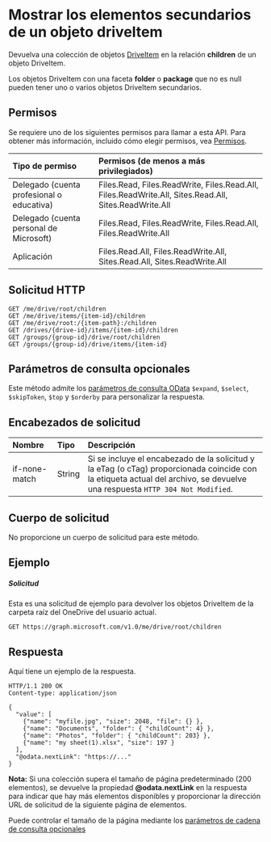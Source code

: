 # <a name="list-children-of-a-driveitem"></a>Mostrar los elementos secundarios de un objeto driveItem

Devuelva una colección de objetos [DriveItem](../resources/driveitem.md) en la relación **children** de un objeto DriveItem.

Los objetos DriveItem con una faceta **folder** o **package** que no es null pueden tener uno o varios objetos DriveItem secundarios.


## <a name="permissions"></a>Permisos
Se requiere uno de los siguientes permisos para llamar a esta API. Para obtener más información, incluido cómo elegir permisos, vea [Permisos](../../../concepts/permissions_reference.md).

|Tipo de permiso      | Permisos (de menos a más privilegiados)              |
|:--------------------|:---------------------------------------------------------|
|Delegado (cuenta profesional o educativa) | Files.Read, Files.ReadWrite, Files.Read.All, Files.ReadWrite.All, Sites.Read.All, Sites.ReadWrite.All    |
|Delegado (cuenta personal de Microsoft) | Files.Read, Files.ReadWrite, Files.Read.All, Files.ReadWrite.All    |
|Aplicación | Files.Read.All, Files.ReadWrite.All, Sites.Read.All, Sites.ReadWrite.All |

## <a name="http-request"></a>Solicitud HTTP
```http
GET /me/drive/root/children
GET /me/drive/items/{item-id}/children
GET /me/drive/root:/{item-path}:/children
GET /drives/{drive-id}/items/{item-id}/children
GET /groups/{group-id}/drive/root/children
GET /groups/{group-id}/drive/items/{item-id}
```

## <a name="optional-query-parameters"></a>Parámetros de consulta opcionales
Este método admite los [parámetros de consulta OData](../../../concepts/query_parameters.md) `$expand`, `$select`, `$skipToken`, `$top` y `$orderby` para personalizar la respuesta.

## <a name="request-headers"></a>Encabezados de solicitud

| Nombre          | Tipo   | Descripción                                                                                                                                              |
|:--------------|:-------|:---------------------------------------------------------------------------------------------------------------------------------------------------------|
| if-none-match | String | Si se incluye el encabezado de la solicitud y la eTag (o cTag) proporcionada coincide con la etiqueta actual del archivo, se devuelve una respuesta `HTTP 304 Not Modified`. |

## <a name="request-body"></a>Cuerpo de solicitud
No proporcione un cuerpo de solicitud para este método.

## <a name="example"></a>Ejemplo

##### <a name="request"></a>Solicitud
Esta es una solicitud de ejemplo para devolver los objetos DriveItem de la carpeta raíz del OneDrive del usuario actual.

<!-- {
  "blockType": "request",
  "name": "get_children"
}-->
```http
GET https://graph.microsoft.com/v1.0/me/drive/root/children
```

## <a name="response"></a>Respuesta

Aquí tiene un ejemplo de la respuesta.
<!-- {
  "blockType": "response",
  "truncated": true,
  "@odata.type": "microsoft.graph.driveItem",
  "isCollection": true
} -->
```http
HTTP/1.1 200 OK
Content-type: application/json

{
  "value": [
    {"name": "myfile.jpg", "size": 2048, "file": {} },
    {"name": "Documents", "folder": { "childCount": 4} },
    {"name": "Photos", "folder": { "childCount": 203} },
    {"name": "my sheet(1).xlsx", "size": 197 }
  ],
  "@odata.nextLink": "https://..."
}
```

**Nota:** Si una colección supera el tamaño de página predeterminado (200 elementos), se devuelve la propiedad **@odata.nextLink** en la respuesta para indicar que hay más elementos disponibles y proporcionar la dirección URL de solicitud de la siguiente página de elementos.

Puede controlar el tamaño de la página mediante los [parámetros de cadena de consulta opcionales](http://developer.microsoft.com/en-us/graph/docs/overview/query_parameters)

<!-- uuid: 8fcb5dbc-d5aa-4681-8e31-b001d5168d79
2015-10-25 14:57:30 UTC -->
<!-- {
  "type": "#page.annotation",
  "description": "List the children of an item.",
  "keywords": "list,children,collection",
  "section": "documentation",
  "tocPath": "OneDrive/DriveItem/List children"
} -->
